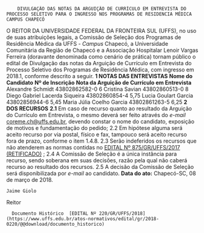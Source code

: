         DIVULGAÇÃO DAS NOTAS DA ARGUIÇÃO DE CURRÍCULO EM ENTREVISTA DO PROCESSO SELETIVO PARA O INGRESSO NOS PROGRAMAS DE RESIDENCIA MÉDICA CAMPUS CHAPECÓ  

 O REITOR DA UNIVERSIDADE FEDERAL DA FRONTEIRA SUL (UFFS), no uso de suas atribuições legais, a Comissão de Seleção dos Programas de Residência Médica da UFFS - *Campus* Chapecó, a Universidade Comunitária da Região de Chapecó e a Associação Hospitalar Lenoir Vargas Ferreira (doravante denominada como cenário de prática) tornam público o edital de Divulgação das notas da Arguição de Currículo em Entrevista do Processo Seletivo dos Programas de Residência Médica, com ingresso em 2018.1, conforme descrito a seguir.  **1 NOTAS DAS ENTREVISTAS**      **Nome do Candidato**    **Nº de Inscrição**    **Nota da Arguição de Currículo em Entrevista**      Alexandre Schmidt   43802862582-0   6     Cristina Savian   43802860513-0   8     Diego Gabriel Lacerda Siqueira   43802860854-4   5,75     Lucia Goulart Garcia   43802856944-6   5,45     Maria Júlia Coelho Garcia   43802861263-5   6,25      **2 DOS RECURSOS**  **2.1** Em caso de recurso quanto ao resultado da Arguição do Currículo em Entrevista, o mesmo deverá ser feito através do *e-mail* coreme.ch@uffs.edu.br, devendo constar o nome do candidato, exposição de motivos e fundamentação do pedido; 2.2 Em hipótese alguma será aceito recurso por via postal, físico e fax, tampouco será aceito recurso fora de prazo, conforme o item 1.4.8. 2.3 Serão indeferidos os recursos que não atenderem as normas contidas no [EDITAL Nº 875/GR/UFFS/2017 (RETIFICADO)](https://www.uffs.edu.br/atos-normativos/edital/gr/2017-0875)  ; 2.4 A Comissão de Seleção é a única instância para recurso, sendo soberana em suas decisões, razão pela qual não caberá recurso ao resultado dos recursos. 2.5 A decisão da Comissão de Seleção será disponibilizada por *e-mail* ao candidato.      **Data do ato:** Chapecó-SC, 08 de março de 2018.   
 

    Jaime Giolo   
 Reitor 

      Documento Histórico  [EDITAL Nº 220/GR/UFFS/2018](https://www.uffs.edu.br/atos-normativos/edital/gr/2018-0220/@@download/documento_historico)     
      